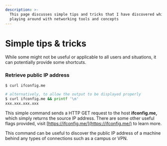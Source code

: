 ```yaml
---
description: >-
  This page discusses simple tips and tricks that I have discovered while
  playing around with networking tools and concepts
---
```


# Simple tips & tricks

While some might not be useful or applicable to all users and situations, it can potentially provide some shortcuts.

### Retrieve public IP address

```bash
$ curl ifconfig.me

# alternatively, to allow the output to be displayed properly
$ curl ifconfig.me && printf '\n'
xxx.xxx.xxx.xxx
```

This simple command sends a HTTP GET request to the host **ifconfig.me,** which simply returns the source IP address. There are some other useful flags provided, visit [https://ifconfig.me/](https://ifconfig.me/) to learn more.

This command can be useful to discover the public IP address of a machine behind any types of connections such as a campus or VPN.
